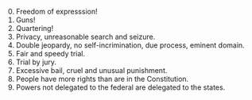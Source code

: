 0. Freedom of expresssion!
0. Guns!
0. Quartering!
0. Privacy, unreasonable search and seizure.
0. Double jeopardy, no self-incrimination, due process, eminent domain.
0. Fair and speedy trial.
0. Trial by jury.
0. Excessive bail, cruel and unusual punishment.
0. People have more rights than are in the Constitution.
0. Powers not delegated to the federal are delegated to the states.
